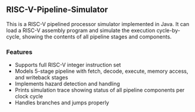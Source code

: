 ## RISC-V-Pipeline-Simulator

This is a RISC-V pipelined processor simulator implemented in Java. It can load a RISC-V assembly program and simulate the execution cycle-by-cycle, showing the contents of all pipeline stages and components.

### Features

* Supports full RISC-V integer instruction set
* Models 5-stage pipeline with fetch, decode, execute, memory access, and writeback stages
* Implements hazard detection and handling
* Prints simulation trace showing status of all pipeline components per clock cycle
* Handles branches and jumps properly
